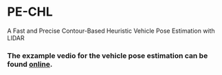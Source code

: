 # PE-CHL
 A Fast and Precise Contour-Based Heuristic Vehicle Pose Estimation with LIDAR
### The exzample vedio for the vehicle pose estimation can be found [online](https://www.bilibili.com/video/BV1yp4y1U7Kn/).
